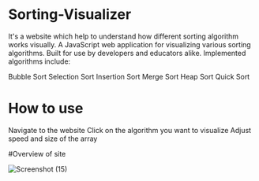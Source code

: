 # Sorting-Visualizer
It's a website which help to understand how different sorting algorithm works visually. A JavaScript web application for visualizing various sorting algorithms. Built for use by developers and educators alike. Implemented algorithms include:

Bubble Sort
Selection Sort
Insertion Sort
Merge Sort
Heap Sort
Quick Sort


#  How to use
Navigate to the website
Click on the algorithm you want to visualize
Adjust speed and size of the array

#Overview of site

![Screenshot (15)](https://github.com/RahulBharti330/Sorting-Visualizer/assets/108974464/a098b623-1158-4596-a1a6-9362b21cd0b9)
